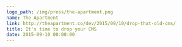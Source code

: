 ```yaml
---
logo_path: /img/press/the-apartment.png
name: The Apartment
link: http://theapartment.co/dev/2015/09/10/drop-that-old-cms/
title: It's time to drop your CMS
date: 2015-09-10 00:00:00
---
```

